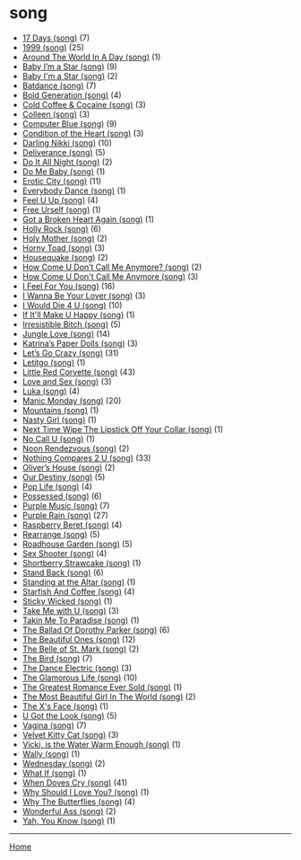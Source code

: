 # song

  * [17 Days (song)](./song/17-days/) (7)
  * [1999 (song)](./song/1999/) (25)
  * [Around The World In A Day (song)](./song/around-the-world-in-a-day/) (1)
  * [Baby I’m a Star (song)](./song/baby-i-m-a-star/) (9)
  * [Baby I'm a Star (song)](./song/baby-i-m-a-star/) (2)
  * [Batdance (song)](./song/batdance/) (7)
  * [Bold Generation (song)](./song/bold-generation/) (4)
  * [Cold Coffee & Cocaine (song)](./song/cold-coffee-cocaine/) (3)
  * [Colleen (song)](./song/colleen/) (3)
  * [Computer Blue (song)](./song/computer-blue/) (9)
  * [Condition of the Heart (song)](./song/condition-of-the-heart/) (3)
  * [Darling Nikki (song)](./song/darling-nikki/) (10)
  * [Deliverance (song)](./song/deliverance/) (5)
  * [Do It All Night (song)](./song/do-it-all-night/) (2)
  * [Do Me Baby (song)](./song/do-me-baby/) (1)
  * [Erotic City (song)](./song/erotic-city/) (11)
  * [Everybody Dance (song)](./song/everybody-dance/) (1)
  * [Feel U Up (song)](./song/feel-u-up/) (4)
  * [Free Urself (song)](./song/free-urself/) (1)
  * [Got a Broken Heart Again (song)](./song/got-a-broken-heart-again/) (1)
  * [Holly Rock (song)](./song/holly-rock/) (6)
  * [Holy Mother (song)](./song/holy-mother/) (2)
  * [Horny Toad (song)](./song/horny-toad/) (3)
  * [Housequake (song)](./song/housequake/) (2)
  * [How Come U Don’t Call Me Anymore? (song)](./song/how-come-u-don-t-call-me-anymore/) (2)
  * [How Come U Don't Call Me Anymore (song)](./song/how-come-u-don-t-call-me-anymore/) (3)
  * [I Feel For You (song)](./song/i-feel-for-you/) (16)
  * [I Wanna Be Your Lover (song)](./song/i-wanna-be-your-lover/) (3)
  * [I Would Die 4 U (song)](./song/i-would-die-4-u/) (10)
  * [If It'll Make U Happy (song)](./song/if-it-ll-make-u-happy/) (1)
  * [Irresistible Bitch (song)](./song/irresistible-bitch/) (5)
  * [Jungle Love (song)](./song/jungle-love/) (14)
  * [Katrina’s Paper Dolls (song)](./song/katrina-s-paper-dolls/) (3)
  * [Let’s Go Crazy (song)](./song/let-s-go-crazy/) (31)
  * [Letitgo (song)](./song/letitgo/) (1)
  * [Little Red Corvette (song)](./song/little-red-corvette/) (43)
  * [Love and Sex (song)](./song/love-and-sex/) (3)
  * [Luka (song)](./song/luka/) (4)
  * [Manic Monday (song)](./song/manic-monday/) (20)
  * [Mountains (song)](./song/mountains/) (1)
  * [Nasty Girl (song)](./song/nasty-girl/) (1)
  * [Next Time Wipe The Lipstick Off Your Collar (song)](./song/next-time-wipe-the-lipstick-off-your-collar/) (1)
  * [No Call U (song)](./song/no-call-u/) (1)
  * [Noon Rendezvous (song)](./song/noon-rendezvous/) (2)
  * [Nothing Compares 2 U (song)](./song/nothing-compares-2-u/) (33)
  * [Oliver’s House (song)](./song/oliver-s-house/) (2)
  * [Our Destiny (song)](./song/our-destiny/) (5)
  * [Pop Life (song)](./song/pop-life/) (4)
  * [Possessed (song)](./song/possessed/) (6)
  * [Purple Music (song)](./song/purple-music/) (7)
  * [Purple Rain (song)](./song/purple-rain/) (27)
  * [Raspberry Beret (song)](./song/raspberry-beret/) (4)
  * [Rearrange (song)](./song/rearrange/) (5)
  * [Roadhouse Garden (song)](./song/roadhouse-garden/) (5)
  * [Sex Shooter (song)](./song/sex-shooter/) (4)
  * [Shortberry Strawcake (song)](./song/shortberry-strawcake/) (1)
  * [Stand Back (song)](./song/stand-back/) (6)
  * [Standing at the Altar (song)](./song/standing-at-the-altar/) (1)
  * [Starfish And Coffee (song)](./song/starfish-and-coffee/) (4)
  * [Sticky Wicked (song)](./song/sticky-wicked/) (1)
  * [Take Me with U (song)](./song/take-me-with-u/) (3)
  * [Takin Me To Paradise (song)](./song/takin-me-to-paradise/) (1)
  * [The Ballad Of Dorothy Parker (song)](./song/the-ballad-of-dorothy-parker/) (6)
  * [The Beautiful Ones (song)](./song/the-beautiful-ones/) (12)
  * [The Belle of St. Mark (song)](./song/the-belle-of-st-mark/) (2)
  * [The Bird (song)](./song/the-bird/) (7)
  * [The Dance Electric (song)](./song/the-dance-electric/) (3)
  * [The Glamorous Life (song)](./song/the-glamorous-life/) (10)
  * [The Greatest Romance Ever Sold (song)](./song/the-greatest-romance-ever-sold/) (1)
  * [The Most Beautiful Girl In The World (song)](./song/the-most-beautiful-girl-in-the-world/) (2)
  * [The X's Face (song)](./song/the-x-s-face/) (1)
  * [U Got the Look (song)](./song/u-got-the-look/) (5)
  * [Vagina (song)](./song/vagina/) (7)
  * [Velvet Kitty Cat (song)](./song/velvet-kitty-cat/) (3)
  * [Vicki, is the Water Warm Enough (song)](./song/vicki-is-the-water-warm-enough/) (1)
  * [Wally (song)](./song/wally/) (1)
  * [Wednesday (song)](./song/wednesday/) (2)
  * [What If (song)](./song/what-if/) (1)
  * [When Doves Cry (song)](./song/when-doves-cry/) (41)
  * [Why Should I Love You? (song)](./song/why-should-i-love-you/) (1)
  * [Why The Butterflies (song)](./song/why-the-butterflies/) (4)
  * [Wonderful Ass (song)](./song/wonderful-ass/) (2)
  * [Yah, You Know (song)](./song/yah-you-know/) (1)

----

[Home](../)
